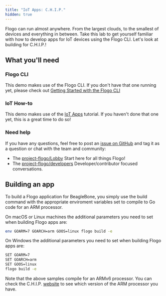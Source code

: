```yaml
---
title: "IoT Apps: C.H.I.P."
hidden: true
---
```


Flogo can run almost anywhere. From the largest clouds, to the smallest of devices and everything in between. Take this lab to get yourself familiar with how to develop apps for IoT devices using the Flogo CLI. Let's look at building for C.H.I.P.!

## What you'll need

### Flogo CLI

This demo makes use of the Flogo CLI. If you don't have that one running yet, please check out [Getting Started with the Flogo CLI](../../getting-started/getting-started-cli/)

### IoT How-to

This demo makes use of the [IoT Apps](../iot-howto) tutorial. If you haven't done that one yet, this is a great time to do so!

### Need help

If you have any questions, feel free to post an [issue on GitHub](https://github.com/TIBCOSoftware/flogo/issues) and tag it as a question or chat with the team and community:

* The [project-flogo/Lobby](https://gitter.im/project-flogo/Lobby) Start here for all things Flogo!
* The [project-flogo/developers](https://gitter.im/project-flogo/developers) Developer/contributor focused conversations.

## Building an app

To build a Flogo application for BeagleBone, you simply use the build command with the appropriate enviroment variables set to compile to Go code for an ARM processor.

On macOS or Linux machines the additional parameters you need to set when building Flogo apps are:

```bash
env GOARM=7 GOARCH=arm GOOS=linux flogo build -e
```

On Windows the additional parameters you need to set when building Flogo apps are:

```bash
SET GOARM=7
SET GOARCH=arm
SET GOOS=linux
flogo build -e
```

Note that the above samples compile for an ARMv6 processor. You can check the C.H.I.P. [website](https://getchip.com/pages/chip) to see which version of the ARM processor you have.
